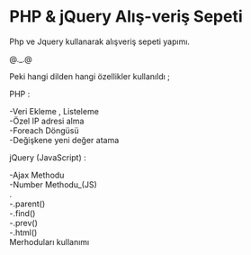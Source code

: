 # PHP & jQuery Alış-veriş Sepeti
Php ve Jquery kullanarak alışveriş sepeti yapımı.  
  
@._.@  
  
Peki hangi dilden hangi özellikler kullanıldı ;  
  
PHP :  
  
-Veri Ekleme , Listeleme  
-Özel IP adresi alma  
-Foreach Döngüsü  
-Değişkene yeni değer atama  

jQuery (JavaScript) :

-Ajax Methodu  
-Number Methodu_(JS)   
.  
-.parent()  
-.find()  
-.prev()  
-.html()  
Merhoduları kullanımı
